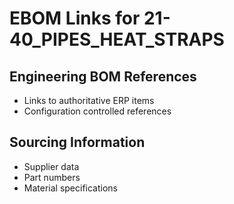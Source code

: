 # EBOM Links for 21-40_PIPES_HEAT_STRAPS

## Engineering BOM References
- Links to authoritative ERP items
- Configuration controlled references

## Sourcing Information
- Supplier data
- Part numbers
- Material specifications
